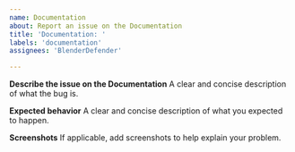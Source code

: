```yaml
---
name: Documentation
about: Report an issue on the Documentation
title: 'Documentation: '
labels: 'documentation'
assignees: 'BlenderDefender'

---
```


**Describe the issue on the Documentation**
A clear and concise description of what the bug is.

**Expected behavior**
A clear and concise description of what you expected to happen.

**Screenshots**
If applicable, add screenshots to help explain your problem.
